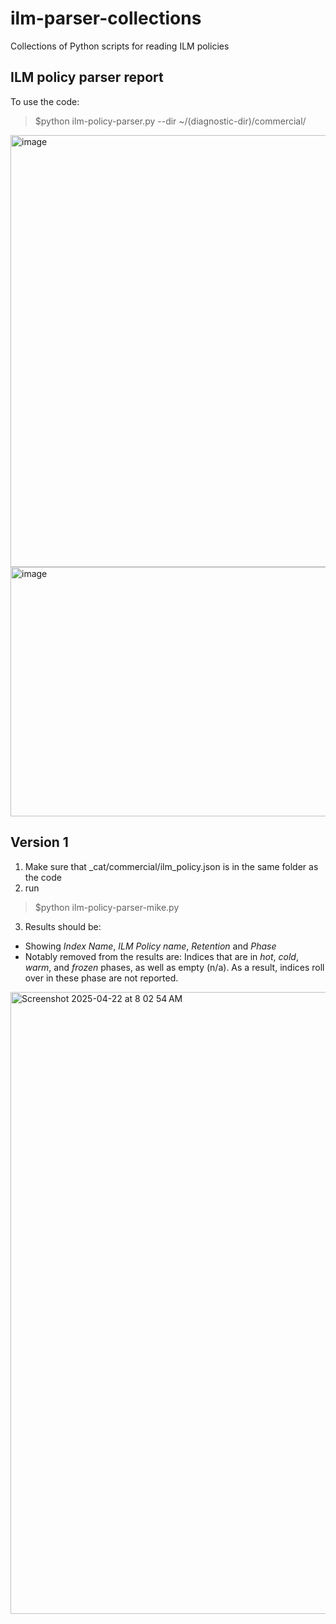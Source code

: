 # ilm-parser-collections
Collections of Python scripts for reading ILM policies


## ILM policy parser report

To use the code:

> $python ilm-policy-parser.py --dir  ~/(diagnostic-dir)/commercial/

<img width="1908" height="691" alt="image" src="https://github.com/user-attachments/assets/c359899b-b75c-4cb7-b218-3a6a34a500cc" />
<img width="1106" height="399" alt="image" src="https://github.com/user-attachments/assets/eea7acb0-6160-4501-9e71-dabfaf9809aa" />



## Version 1

1. Make sure that _cat/commercial/ilm_policy.json is in the same folder as the code
2. run 
  > $python ilm-policy-parser-mike.py
3. Results should be:
  - Showing *Index Name*, *ILM Policy name*, *Retention* and *Phase*
  - Notably removed from the results are:  Indices that are in *hot*, *cold*, *warm*, and *frozen* phases, as well as empty (n/a). As a result, indices roll over in these phase are not reported.

<img width="995" alt="Screenshot 2025-04-22 at 8 02 54 AM" src="https://github.com/user-attachments/assets/5b5326c6-2c58-43f0-894b-3dd096a594a5" />
